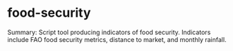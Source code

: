 # food-security

Summary: Script tool producing indicators of food security. Indicators include FAO food security metrics, distance to market, and monthly rainfall. 


